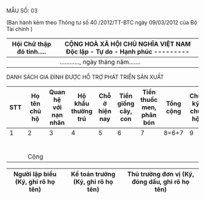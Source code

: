 MẪU SỐ: 03

(Ban hành kèm theo Thông tư số 40 /2012/TT-BTC ngày 09/03/2012 của Bộ Tài chính )

| Hội Chữ thập đỏ tỉnh..... | CỘNG HOÀ XÃ HỘI CHỦ NGHĨA VIỆT NAM Độc lập - Tự do - Hạnh phúc --------- |
|---|---|
| | ............, ngày tháng năm....... |

DANH SÁCH GIA ĐÌNH ĐƯỢC HỖ TRỢ PHÁT TRIỂN SẢN XUẤT

| STT | Họ tên chủ hộ | Quan hệ với nạn nhân | Hộ khẩu thường trú | Chỗ ở hiện nay | Tiền giống cây, con | Tiền thuốc men, phân bón | Tổng cộng | Chữ ký chủ hộ |
|---|---|---|---|---|---|---|---|---|
| 1 | 2 | 3 | 4 | 5 | 6 | 7 | 8=6+7 | 9 |
| | | | | | | | | |
| | | | | | | | | |
| | | | | | | | | |
| | | | | | | | | |
| | | | | | | | | |
| | | | | | | | | |
| | Cộng | | | | | | | |

| Người lập biểu (Ký, ghi rõ họ tên) | Kế toán trưởng (Ký, ghi rõ họ tên) | Thủ trưởng đơn vị (Ký, đóng dấu, ghi rõ họ tên) |
|---|---|---|